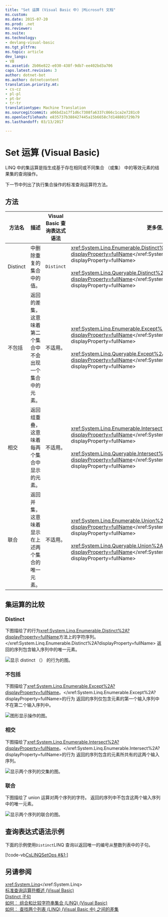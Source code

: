 ```yaml
---
title: "Set 运算 (Visual Basic 中) |Microsoft 文档"
ms.custom: 
ms.date: 2015-07-20
ms.prod: .net
ms.reviewer: 
ms.suite: 
ms.technology:
- devlang-visual-basic
ms.tgt_pltfrm: 
ms.topic: article
dev_langs:
- VB
ms.assetid: 2b06e822-e030-438f-9db7-ee402bd3a706
caps.latest.revision: 3
author: dotnet-bot
ms.author: dotnetcontent
translation.priority.mt:
- cs-cz
- pl-pl
- pt-br
- tr-tr
translationtype: Machine Translation
ms.sourcegitcommit: a06bd2a17f1d6c7308fa6337c866c1ca2e7281c0
ms.openlocfilehash: e835737b388427445a15b6658c7d148801f29b79
ms.lasthandoff: 03/13/2017

---
```

# <a name="set-operations-visual-basic"></a>Set 运算 (Visual Basic)
LINQ 中的集运算是指生成基于存在相同或不同集合 （或集） 中的等效元素的结果集的查询操作。  
  
 下一节中列出了执行集合操作的标准查询运算符方法。  
  
## <a name="methods"></a>方法  
  
|方法名|描述|Visual Basic 查询表达式语法|更多信息|  
|-----------------|-----------------|------------------------------------------|----------------------|  
|Distinct|中删除重复的集合中的值。|`Distinct`|<xref:System.Linq.Enumerable.Distinct%2A?displayProperty=fullName></xref:System.Linq.Enumerable.Distinct%2A?displayProperty=fullName><br /><br /> <xref:System.Linq.Queryable.Distinct%2A?displayProperty=fullName></xref:System.Linq.Queryable.Distinct%2A?displayProperty=fullName>|  
|不包括|返回的差集，这意味着第二个集合中不会出现一个集合中的元素。|不适用。|<xref:System.Linq.Enumerable.Except%2A?displayProperty=fullName></xref:System.Linq.Enumerable.Except%2A?displayProperty=fullName><br /><br /> <xref:System.Linq.Queryable.Except%2A?displayProperty=fullName></xref:System.Linq.Queryable.Except%2A?displayProperty=fullName>|  
|相交|返回组重叠，这意味着每两个集合中显示的元素。|不适用。|<xref:System.Linq.Enumerable.Intersect%2A?displayProperty=fullName></xref:System.Linq.Enumerable.Intersect%2A?displayProperty=fullName><br /><br /> <xref:System.Linq.Queryable.Intersect%2A?displayProperty=fullName></xref:System.Linq.Queryable.Intersect%2A?displayProperty=fullName>|  
|联合|返回并集，这意味着显示在上述两个集合的唯一元素。|不适用。|<xref:System.Linq.Enumerable.Union%2A?displayProperty=fullName></xref:System.Linq.Enumerable.Union%2A?displayProperty=fullName><br /><br /> <xref:System.Linq.Queryable.Union%2A?displayProperty=fullName></xref:System.Linq.Queryable.Union%2A?displayProperty=fullName>|  
  
## <a name="comparison-of-set-operations"></a>集运算的比较  
  
### <a name="distinct"></a>Distinct  
 下图描绘了的行为<xref:System.Linq.Enumerable.Distinct%2A?displayProperty=fullName>方法上的字符序列。</xref:System.Linq.Enumerable.Distinct%2A?displayProperty=fullName> 返回的序列包含输入序列中的唯一元素。  
  
 ![显示 distinct （） 的行为的图。](../../../../csharp/programming-guide/concepts/linq/media/distinct.png "不同")  
  
### <a name="except"></a>不包括  
 下图描绘了<xref:System.Linq.Enumerable.Except%2A?displayProperty=fullName>。</xref:System.Linq.Enumerable.Except%2A?displayProperty=fullName>的行为 返回的序列仅包含元素的第一个输入序列中不在第二个输入序列中。  
  
 ![图形显示操作的图。](../../../../csharp/programming-guide/concepts/linq/media/except.png "Except")  
  
### <a name="intersect"></a>相交  
 下图描绘了<xref:System.Linq.Enumerable.Intersect%2A?displayProperty=fullName>。</xref:System.Linq.Enumerable.Intersect%2A?displayProperty=fullName>的行为 返回的序列包含的元素所共有的这两个输入序列。  
  
 ![显示两个序列的交集的图。](../../../../csharp/programming-guide/concepts/linq/media/intersect.png "相交")  
  
### <a name="union"></a>联合  
 下图描绘了 union 运算对两个序列的字符。 返回的序列中不包含这两个输入序列中的唯一元素。  
  
 ![显示两个序列的联合的图。](../../../../csharp/programming-guide/concepts/linq/media/union.png "Union")  
  
## <a name="query-expression-syntax-example"></a>查询表达式语法示例  
 下面的示例使用`Distinct`LINQ 查询以返回唯一的编号从整数列表中的子句。  
  
 [!code-vb[CsLINQSetOps #&1;](../../../../visual-basic/programming-guide/concepts/linq/codesnippet/VisualBasic/set-operations_1.vb)]  
  
## <a name="see-also"></a>另请参阅  
 <xref:System.Linq></xref:System.Linq>   
 [标准查询运算符概述 (Visual Basic)](../../../../visual-basic/programming-guide/concepts/linq/standard-query-operators-overview.md)   
 [Distinct 子句](../../../../visual-basic/language-reference/queries/distinct-clause.md)   
 [如何︰ 组合和比较字符串集合 (LINQ) (Visual Basic)](../../../../visual-basic/programming-guide/concepts/linq/how-to-combine-and-compare-string-collections-linq.md)   
 [如何︰ 查找两个列表 (LINQ) (Visual Basic 中) 之间的差集](../../../../visual-basic/programming-guide/concepts/linq/how-to-find-the-set-difference-between-two-lists-linq.md)
